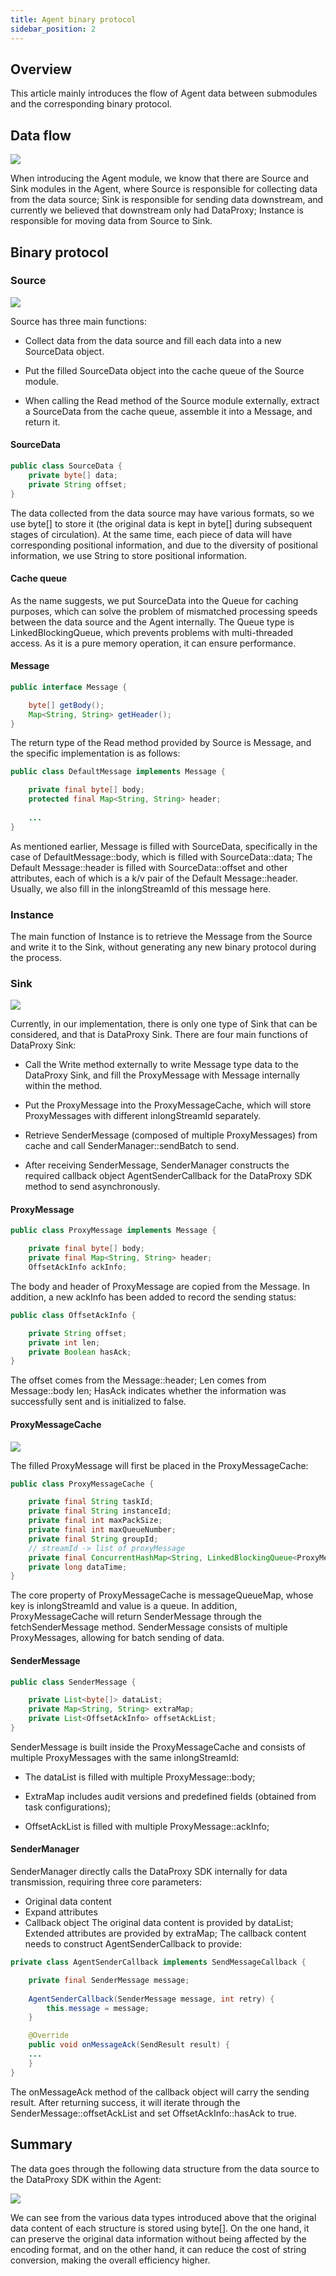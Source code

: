 ```yaml
---
title: Agent binary protocol
sidebar_position: 2
---
```

## Overview
This article mainly introduces the flow of Agent data between submodules and the corresponding binary protocol.
## Data flow
![](img/agent_1.png)

When introducing the Agent module, we know that there are Source and Sink modules in the Agent, where Source is responsible 
for collecting data from the data source; Sink is responsible for sending data downstream, and currently we believed that 
downstream only had DataProxy; Instance is responsible for moving data from Source to Sink.
## Binary protocol
### Source
![](img/source_1.png)

Source has three main functions:

- Collect data from the data source and fill each data into a new SourceData object.

- Put the filled SourceData object into the cache queue of the Source module.

- When calling the Read method of the Source module externally, extract a SourceData from the cache queue, assemble it into a Message, and return it.
#### SourceData
```java 
public class SourceData {
    private byte[] data;
    private String offset;
}
```
The data collected from the data source may have various formats, so we use byte[] to store it (the original data is kept in byte[] during 
subsequent stages of circulation). At the same time, each piece of data will have corresponding positional information, and due to the diversity 
of positional information, we use String to store positional information.
#### Cache queue
As the name suggests, we put SourceData into the Queue for caching purposes, which can solve the problem of mismatched processing speeds between 
the data source and the Agent internally. The Queue type is LinkedBlockingQueue, which prevents problems with multi-threaded access. As it is a 
pure memory operation, it can ensure performance.
#### Message 
```java
public interface Message {

    byte[] getBody();
    Map<String, String> getHeader();
}
```
The return type of the Read method provided by Source is Message, and the specific implementation is as follows:
```java
public class DefaultMessage implements Message {

    private final byte[] body;
    protected final Map<String, String> header;
    
    ...
}
```
As mentioned earlier, Message is filled with SourceData, specifically in the case of DefaultMessage::body, which 
is filled with SourceData::data; The Default Message::header is filled with SourceData::offset and other attributes, 
each of which is a k/v pair of the Default Message::header. Usually, we also fill in the inlongStreamId of this message here.
### Instance
The main function of Instance is to retrieve the Message from the Source and write it to the Sink, without generating any 
new binary protocol during the process.
### Sink
![](img/sink_1.png)

Currently, in our implementation, there is only one type of Sink that can be considered, and that is DataProxy Sink. There are four main functions of DataProxy Sink:

- Call the Write method externally to write Message type data to the DataProxy Sink, and fill the ProxyMessage with Message internally within the method.

- Put the ProxyMessage into the ProxyMessageCache, which will store ProxyMessages with different inlongStreamId separately.

- Retrieve SenderMessage (composed of multiple ProxyMessages) from cache and call SenderManager::sendBatch to send.

- After receiving SenderMessage, SenderManager constructs the required callback object AgentSenderCallback for the DataProxy SDK method to send asynchronously.

#### ProxyMessage
```java
public class ProxyMessage implements Message {

    private final byte[] body;
    private final Map<String, String> header;
    OffsetAckInfo ackInfo;
```
The body and header of ProxyMessage are copied from the Message. In addition, a new ackInfo has been added to record the sending status:
```java
public class OffsetAckInfo {

    private String offset;
    private int len;
    private Boolean hasAck;
}
```
The offset comes from the Message::header; Len comes from Message::body len; HasAck indicates whether the information was successfully sent and is initialized to false.
#### ProxyMessageCache
![](img/cache_1.png)

The filled ProxyMessage will first be placed in the ProxyMessageCache:
```java
public class ProxyMessageCache {

    private final String taskId;
    private final String instanceId;
    private final int maxPackSize;
    private final int maxQueueNumber;
    private final String groupId;
    // streamId -> list of proxyMessage
    private final ConcurrentHashMap<String, LinkedBlockingQueue<ProxyMessage>> messageQueueMap;
    private long dataTime;
}
```
The core property of ProxyMessageCache is messageQueueMap, whose key is inlongStreamId and value is a queue. 
In addition, ProxyMessageCache will return SenderMessage through the fetchSenderMessage method. SenderMessage 
consists of multiple ProxyMessages, allowing for batch sending of data.
#### SenderMessage
```java
public class SenderMessage {

    private List<byte[]> dataList;
    private Map<String, String> extraMap;
    private List<OffsetAckInfo> offsetAckList;
}
```

SenderMessage is built inside the ProxyMessageCache and consists of multiple ProxyMessages with the same inlongStreamId:

- The dataList is filled with multiple ProxyMessage::body;

- ExtraMap includes audit versions and predefined fields (obtained from task configurations);

- OffsetAckList is filled with multiple ProxyMessage::ackInfo;
#### SenderManager
SenderManager directly calls the DataProxy SDK internally for data transmission, requiring three core parameters:
- Original data content
- Expand attributes
- Callback object
The original data content is provided by dataList; Extended attributes are provided by extraMap; The callback content needs to construct AgentSenderCallback to provide:
```java
private class AgentSenderCallback implements SendMessageCallback {

    private final SenderMessage message;
  
    AgentSenderCallback(SenderMessage message, int retry) {
        this.message = message;
    }

    @Override
    public void onMessageAck(SendResult result) {
    ...
    }
}
```
The onMessageAck method of the callback object will carry the sending result. After returning success, it will iterate through the 
SenderMessage::offsetAckList and set OffsetAckInfo::hasAck to true.
## Summary 
The data goes through the following data structure from the data source to the DataProxy SDK within the Agent:

![](img/total.png)

We can see from the various data types introduced above that the original data content of each structure is stored using byte[]. On the one hand, it can preserve the original
data information without being affected by the encoding format, and on the other hand, it can reduce the cost of string conversion, making the overall efficiency higher.
